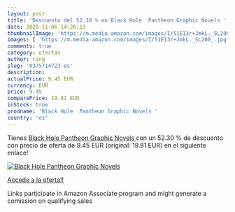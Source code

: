 ```yaml
---
layout: post
title: 'Descuento del 52.30 % en Black Hole  Pantheon Graphic Novels '
date: 2020-11-06 14:26:13
thumbnailImage: 'https://m.media-amazon.com/images/I/51E13r+JmkL._SL200_.jpg'
images: [ 'https://m.media-amazon.com/images/I/51E13r+JmkL._SL200_.jpg' ]
comments: true
category: ofertas
author: ring
slug: '0375714723-es'
description:
actualPrice: 9.45 EUR
currency: EUR
price: 9.45
comparePrice: 19.81 EUR
inStock: true
prodname: 'Black Hole  Pantheon Graphic Novels '
country: 'es'
---
```


Tienes [Black Hole  Pantheon Graphic Novels ](https://www.amazon.es/dp/0375714723/?tag=tolees-21) con un 52.30 % de descuento con precio de oferta de 9.45 EUR (original: 19.81 EUR) en el siguiente enlace!

[![Black Hole  Pantheon Graphic Novels ](https://m.media-amazon.com/images/I/51E13r+JmkL._SL200_.jpg)](https://www.amazon.es/dp/0375714723/?tag=tolees-21)

[Accede a la oferta!!](https://www.amazon.es/dp/0375714723/?tag=tolees-21)

Links participate in Amazon Associate program and might generate a comission on qualifying sales


